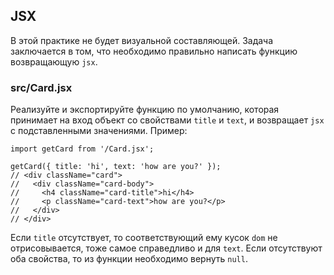## JSX

В этой практике не будет визуальной составляющей. Задача заключается в том, что необходимо правильно написать функцию возвращающую `jsx`.

### src/Card.jsx

Реализуйте и экспортируйте функцию по умолчанию, которая принимает на вход объект со свойствами `title` и `text`, и возвращает `jsx` с подставленными значениями. Пример:

```
import getCard from '/Card.jsx';

getCard({ title: 'hi', text: 'how are you?' });
// <div className="card">
//   <div className="card-body">
//     <h4 className="card-title">hi</h4>
//     <p className="card-text">how are you?</p>
//   </div>
// </div>
```

Если `title` отсутствует, то соответствующий ему кусок `dom` не отрисовывается, тоже самое справедливо и для `text`. Если отсутствуют оба свойства, то из функции необходимо вернуть `null`.
